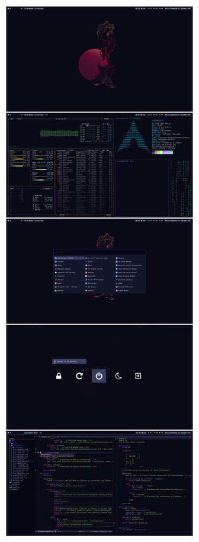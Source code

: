 ![](./Screenshots/home.png)
![](./Screenshots/terminals.png)
![](./Screenshots/rofi.png)
![](./Screenshots/power.png)
![](./Screenshots/nvim.png)

